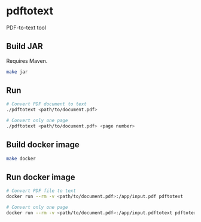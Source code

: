 # pdftotext

PDF-to-text tool

## Build JAR

Requires Maven.

```bash
make jar
```

## Run

```bash
# Convert PDF document to text
./pdftotext <path/to/document.pdf>

# Convert only one page
./pdftotext <path/to/document.pdf> <page number>
```

## Build docker image

```bash
make docker
```

## Run docker image

```bash
# Convert PDF file to text
docker run --rm -v <path/to/document.pdf>:/app/input.pdf pdftotext

# Convert only one page
docker run --rm -v <path/to/document.pdf>:/app/input.pdftotext pdftotext <page number>
```
